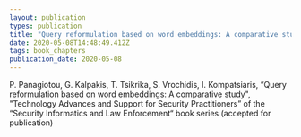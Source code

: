 ```yaml
---
layout: publication
types: publication
title: "Query reformulation based on word embeddings: A comparative study"
date: 2020-05-08T14:48:49.412Z
tags: book_chapters
publication_date: 2020-05-08
---
```

P. Panagiotou, G. Kalpakis, T. Tsikrika, S. Vrochidis, I. Kompatsiaris, “Query reformulation based on word embeddings: A comparative study", "Technology Advances and Support for Security Practitioners” of the “Security Informatics and Law Enforcement“ book series (accepted for publication)